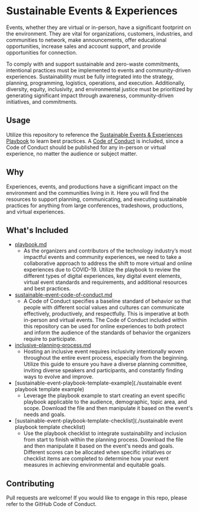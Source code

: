 # Sustainable Events & Experiences

Events, whether they are virtual or in-person, have a significant footprint on the environment. They are vital for organizations, customers, industries, and communities to network, make announcements, offer educational opportunities, increase sales and account support, and provide opportunities for connection.   

To comply with and support sustainable and zero-waste commitments, intentional practices must be implemented to events and community-driven experiences. Sustainability must be fully integrated into the strategy, planning, programming, logistics, operations, and execution. Additionally, diversity, equity, inclusivity, and environmental justice must be prioritized by generating significant impact through awareness, community-driven initiatives, and commitments.
  
## Usage

Utilize this repository to reference the [Sustainable Events & Experiences Playbook](./playbook.md) to learn best practices. A [Code of Conduct](./sustainable-event-code-of-conduct.md) is included, since a Code of Conduct should be published for any in-person or virtual experience, no matter the audience or subject matter.

## Why

Experiences, events, and productions have a significant impact on the environment and the communities living in it. Here you will find the resources to support planning, communicating, and executing sustainable practices for anything from large conferences, tradeshows, productions, and virtual experiences.

## What's Included

* [playbook.md](./playbook.md)
  * As the organizers and contributors of the technology industry’s most impactful events and community experiences, we need to take a collaborative approach to address the shift to more virtual and online experiences due to COVID-19. Utilize the playbook to review the different types of digital experiences, key digital event elements, virtual event standards and requirements, and additional resources and best practices. 
* [sustainable-event-code-of-conduct.md](./sustainable-event-code-of-conduct.md)
  * A Code of Conduct specifies a baseline standard of behavior so that people with different social values and cultures can communicate effectively, productively, and respectfully. This is imperative at both in-person and virtual events. The Code of Conduct included within this repository can be used for online experiences to both protect and inform the audience of the standards of behavior the organizers require to participate.
* [inclusive-planning-process.md](./inclusive-planning-process.md)
  * Hosting an inclusive event requires inclusivity intentionally woven throughout the entire event process, especially from the beginning. Utilize this guide to ensure you have a diverse planning committee, inviting diverse speakers and participants, and constantly finding ways to evolve and improve.
* [sustainable-event-playbook-template-example](./sustainable event playbook template example)
  * Leverage the playbook example to start creating an event specific playbook applicable to the audience, demographic, topic area, and scope. Download the file and then manipulate it based on the event's needs and goals.
* [sustainable-event-playbook-template-checklist](./sustainable event playbook template checklist)
  * Use the playbook checklist to integrate sustainability and inclusion from start to finish within the planning process. Download the file and then manipulate it based on the event's needs and goals. Different scores can be allocated when specific initiatives or checklist items are completed to determine how your event measures in achieving environmental and equitable goals.

## Contributing

Pull requests are welcome! If you would like to engage in this repo, please refer to the GitHub Code of Conduct. 
